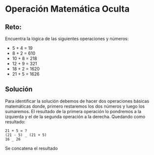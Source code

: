 # Operación Matemática Oculta

## Reto:

Encuentra la lógica de las siguientes operaciones y números:

- 5 + 4 = 19
- 8 + 2 = 610
- 10 + 8 = 218
- 12 + 9 = 321
- 18 + 2 = 1620
- 21 + 5 = 1626

## Solución

Para identificar la solución debemos de hacer dos operaciones básicas matemáticas donde, primero restaremos los dos números y luego los sumaremos. El resultado de la primera operación lo pondremos a la izquierda y el de la segunda operación a la derecha. Quedando como resultado: 

```
21 + 5 = ?
(21 - 5) _ (21 + 5)
16 _ 26
```

Se concatena el resultado